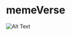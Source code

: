 # memeVerse

![Alt Text](https://media.giphy.com/media/sVJsujIiUEWLaDQQpV/giphy.gif?cid=790b7611462e0b91149c5f8adff3f3d1f9f9552b82f04a3a&rid=giphy.gif&ct=g)
